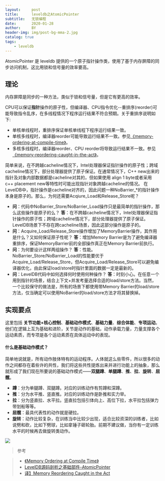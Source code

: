 ```yaml
---
layout:     post
title:      leveldb之AtomicPointer
subtitle:   无锁编程
date:       2020-01-28
author:     BY
header-img: img/post-bg-mma-2.jpg
catalog: true
tags:
    - leveldb
---
```


AtomicPointer 是 leveldb 提供的一个原子指针操作类，使用了基于内存屏障的同步访问机制，这比用锁和信号量的效率要高。


## 理论

内存屏障是同步的一种方法，类似于锁和信号量，但是它有更高的效率。

CPU可以保证**指针**操作的原子性，但编译器、CPU指令优化--重排序(reorder)可能导致指令乱序，在多线程情况下程序运行结果不符合预期。关于重排序说明如下:
- 单核单线程时，重排序保证单核单线程下程序运行结果一致。
- 单核多线程时，编译器reorder可能导致运行结果不一致。参见[《memory-ordering-at-compile-time》](https://preshing.com/20120625/memory-ordering-at-compile-time/)。
- 多核多线程时，编译器reorder、CPU reorder将导致运行结果不一致。参见[《memory-reordering-caught-in-the-act》](https://www.jianshu.com/p/5b317882dda6)。

简单来说，在不跨越cacheline情况下，Intel处理器保证指针操作的原子性；跨域cacheline情况下，部分处理器提供了原子保证。在通常情况下，C++ new出来的指针及对象内部数据都是cacheline对其的，但如果使用 align 1 byte或者采用c++ placement new等特性时可能出现指针对象跨越cacheline的情况。
在LevelDB中，指针操作是cacheline对齐的，因此问题一种NoBarrier_*的指针操作本身是原子的。那么，为何还需要Acqiure_Load和Release_Store呢？


- **问**：代码中NoBarrier_Store/NoBarrier_Load操作只是最简单的指针操作，那么这些操作是原子的么？
  **答**：在不跨越cacheline情况下，Intel处理器保证指针操作的原子性；跨域cacheline情况下，部分处理器提供了原子保证。LevelDB场景下不存在跨cacheline场景，因此这部分操作是原子的。
- **问**：Acquire_Load/Release_Store操作增加了MemoryBarrier操作，其作用是什么？又如何保证原子性呢？
  **答**：增加Memory Barrier是为了避免编译器重排序，保证MemoryBarrier前的全部操作真正在Memory Barrier前执行。
- **问**：为何要设计这样两组操作？
  **答**：性能。NoBarrier_Store/NoBarrier_Load的性能要优于Acquire_Load/Release_Store，但Acquire_Load/Release_Store可以避免编译器优化，由此保证load/store时指针里面的数据一定是最新的。
- **问**：LevelDB代码中如何选择何时使用何种操作？
  **答**：时刻小心。在任意一个用到指针的场景，结合上下文+并发考量选择合适的load/store方法。当然，一个比较保守的做法是，所有的场景下都使用带Memory Barrier的load/store方法，仅当确定可以使用NoBarrier的load/store方法才将其替换掉。

## 实现要点



这里包括 **关节功能+核心控制**、**基础动作模式**、**基础力量**、**综合体能**、**专项运动**。他们在逻辑上互为基础和进阶，关节是动作的基础，动作承载力量，力量支撑各个运动素质，而专项是各个运动素质在具体运动中的表现。


#### 什么是基础动作模式？

简单地说就是，所有动作肢体特有的运动程序。人体就这么些零件，所以很多的动作之间都存在着些许的共性，我们将这些共性提炼出来并进行功能上的抽象，那么就形成了我们现在所要说的基础动作模式——**双腿蹲**、**单腿蹲**、**推**、**拉**、**旋转**、**屈髋**。

- **蹲**：分为单腿蹲、双腿蹲。对应的训练动作有剪蹲和深蹲。
- **推**：分为水平推、竖直推。对应的训练动作是卧推和实力举。
- **拉**：分为竖直拉、水平拉。竖直拉包括引体向上、高位下拉，水平拉包括弹力带划船等等。
- **屈髋**：最具代表性的动作就是硬拉。
- **旋转**：动作比较复杂，在训练当中比较少出现，适合比较资深的训练者，比如说劈和砍，比如下劈球，比如拿锤子砸轮胎。前期不建议做，当你有一定训练水平的时候再去做旋转类动作。

![](https://ws4.sinaimg.cn/large/006tKfTcgy1fhg20yeticj30go0ptdmg.jpg)






>参考 

>- [《Memory Ordering at Compile Time》](https://preshing.com/20120625/memory-ordering-at-compile-time/)
>- [LevelDB源码剖析之基础部件-AtomicPointer](https://www.jianshu.com/p/3161784e7573)
>- [译】Memory Reordering Caught in the Act](https://www.jianshu.com/p/5b317882dda6)
